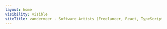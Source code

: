 ```yaml
---
layout: home
visibility: visible
siteTitle: vandermeer - Software Artists (Freelancer, React, TypeScript)
---
```

